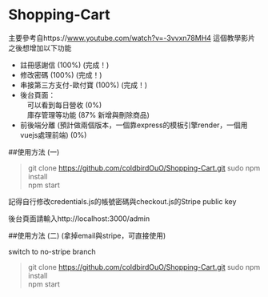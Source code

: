 # Shopping-Cart
主要參考自https://www.youtube.com/watch?v=-3vvxn78MH4 這個教學影片  
之後想增加以下功能
* 註冊感謝信 (100%) (完成！)
* 修改密碼 (100%) (完成！)
* 串接第三方支付-歐付寶 (100%) (完成！)
* 後台頁面：  
　可以看到每日營收 (0%)  
　庫存管理等功能 (87% 新增與刪除商品)
* 前後端分離 (預計做兩個版本，一個靠express的模板引擎render，一個用vuejs處理前端) (0%)


##使用方法 (一)
>git clone https://github.com/coldbirdOuO/Shopping-Cart.git
>sudo npm install  
>npm start  

記得自行修改credentials.js的帳號密碼與checkout.js的Stripe public key

後台頁面請輸入http://localhost:3000/admin


##使用方法 (二) (拿掉email與stripe，可直接使用)

switch to no-stripe branch
>git clone https://github.com/coldbirdOuO/Shopping-Cart.git
>sudo npm install  
>npm start  
